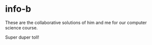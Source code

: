 
# info-b

These are the collaborative solutions of him and me for our computer science course.

Super duper toll!